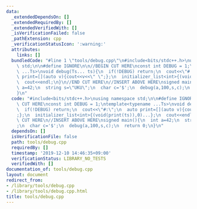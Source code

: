 ```yaml
---
data:
  _extendedDependsOn: []
  _extendedRequiredBy: []
  _extendedVerifiedWith: []
  _isVerificationFailed: false
  _pathExtension: cpp
  _verificationStatusIcon: ':warning:'
  attributes:
    links: []
  bundledCode: "#line 1 \"tools/debug.cpp\"\n#include<bits/stdc++.h>\nusing namespace\
    \ std;\n\n#define IGNORE\n\n//BEGIN CUT HERE\nconst int DEBUG = 1;\ntemplate<typename\
    \ ...Ts>\nvoid debug(Ts... ts){\n  if(!DEBUG) return;\n  cout<<\"#:\";\n  auto\
    \ print=[](auto v){cout<<v<<\" \";};\n  initializer_list<int>{(void(print(ts)),0)...};\n\
    \  cout<<endl;\n}\n//END CUT HERE\n//INSERT ABOVE HERE\nsigned main(){\n  int\
    \ a=42;\n  string s=\"UKU\";\n  char c='$';\n  debug(a,100,s,c);\n  return 0;\n\
    }\n"
  code: "#include<bits/stdc++.h>\nusing namespace std;\n\n#define IGNORE\n\n//BEGIN\
    \ CUT HERE\nconst int DEBUG = 1;\ntemplate<typename ...Ts>\nvoid debug(Ts... ts){\n\
    \  if(!DEBUG) return;\n  cout<<\"#:\";\n  auto print=[](auto v){cout<<v<<\" \"\
    ;};\n  initializer_list<int>{(void(print(ts)),0)...};\n  cout<<endl;\n}\n//END\
    \ CUT HERE\n//INSERT ABOVE HERE\nsigned main(){\n  int a=42;\n  string s=\"UKU\"\
    ;\n  char c='$';\n  debug(a,100,s,c);\n  return 0;\n}\n"
  dependsOn: []
  isVerificationFile: false
  path: tools/debug.cpp
  requiredBy: []
  timestamp: '2019-12-10 14:46:35+09:00'
  verificationStatus: LIBRARY_NO_TESTS
  verifiedWith: []
documentation_of: tools/debug.cpp
layout: document
redirect_from:
- /library/tools/debug.cpp
- /library/tools/debug.cpp.html
title: tools/debug.cpp
---
```

